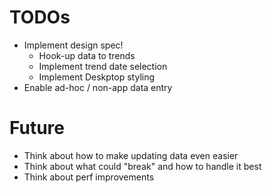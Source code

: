 # TODOs
* Implement design spec!
    * Hook-up data to trends
    * Implement trend date selection
    * Implement Deskptop styling
* Enable ad-hoc / non-app data entry

# Future
* Think about how to make updating data even easier
* Think about what could "break" and how to handle it best
* Think about perf improvements